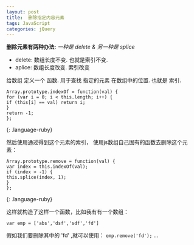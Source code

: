 ```yaml
---
layout: post
title:  删除指定内容元素
tags: JavaScript
categories: jQuery
---
```


**删除元素有两种办法:**
*一种是 delete & 另一种是 splice*

- delete: 数组长度不变. 也就是索引不变.
- aplice: 数组长度改变. 索引改变






给数组 定义一个 函数.
用于查找 指定的元素 在数组中的位置. 也就是 索引.

~~~
Array.prototype.indexOf = function(val) {
for (var i = 0; i < this.length; i++) {
if (this[i] == val) return i;
}
return -1;
};
~~~
{: .language-ruby}


然后使用通过得到这个元素的索引，
使用js数组自己固有的函数去删除这个元素：

~~~
Array.prototype.remove = function(val) {
var index = this.indexOf(val);
if (index > -1) {
this.splice(index, 1);
}
};
~~~
{: .language-ruby}




这样就构造了这样一个函数，比如我有有一个数组：




`var emp = ['abs','dsf','sdf','fd']`

假如我们要删除其中的 'fd' ,就可以使用：
`emp.remove('fd');`
...





























